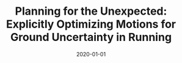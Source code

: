 ---
title: "Planning for the Unexpected: Explicitly Optimizing Motions for Ground Uncertainty in Running"
collection: publications
permalink: /publication/2020-01-01-Planning-for-the-Unexpected-Explicitly-Optimizing-Motions-for-Ground-Uncertainty-in-Running
date: 2020-01-01
venue: 'ICRA (Accepted and Presented)'
citation: ' <b>Kevin Green</b>,  Ross Hatton,  Jonathan Hurst, &quot;Planning for the Unexpected: Explicitly Optimizing Motions for Ground Uncertainty in Running.&quot; ICRA (Accepted and Presented), 2020.'
publication_type: 'inproceedings'
preprint: 'https://arxiv.org/abs/2001.10629'
presentation_video_url: 'https://youtu.be/EpVv-fVOxMw'
bib_file_name: '2020-01-01-Planning-for-the-Unexpected-Explicitly-Optimizing-Motions-for-Ground-Uncertainty-in-Running.bib'
---
